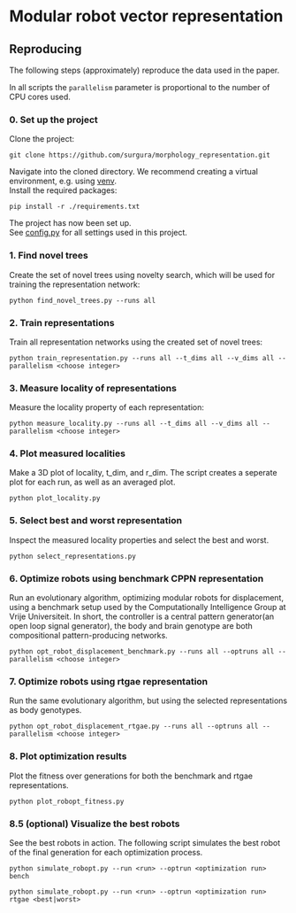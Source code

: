 # Modular robot vector representation

## Reproducing
The following steps (approximately) reproduce the data used in the paper.

In all scripts the `parallelism` parameter is proportional to the number of CPU cores used.

### 0. Set up the project
Clone the project:

```shell
git clone https://github.com/surgura/morphology_representation.git
```

Navigate into the cloned directory.
We recommend creating a virtual environment, e.g. using [venv](https://docs.python.org/3/library/venv.html).
\
Install the required packages:

```shell
pip install -r ./requirements.txt
```

The project has now been set up.
\
See [config.py](config.py) for all settings used in this project.

### 1. Find novel trees
Create the set of novel trees using novelty search, which will be used for training the representation network:

```shell
python find_novel_trees.py --runs all
```

### 2. Train representations
Train all representation networks using the created set of novel trees:

```shell
python train_representation.py --runs all --t_dims all --v_dims all --parallelism <choose integer>
```

### 3. Measure locality of representations
Measure the locality property of each representation:

```shell
python measure_locality.py --runs all --t_dims all --v_dims all --parallelism <choose integer>
```

### 4. Plot measured localities
Make a 3D plot of locality, t_dim, and r_dim. The script creates a seperate plot for each run, as well as an averaged plot.

```shell
python plot_locality.py
```

### 5. Select best and worst representation
Inspect the measured locality properties and select the best and worst.

```shell
python select_representations.py
```

### 6. Optimize robots using benchmark CPPN representation
Run an evolutionary algorithm, optimizing modular robots for displacement, using a benchmark setup used by the Computationally Intelligence Group at Vrije Universiteit. In short, the controller is a central pattern generator(an open loop signal generator), the body and brain genotype are both compositional pattern-producing networks.

```shell
python opt_robot_displacement_benchmark.py --runs all --optruns all --parallelism <choose integer>
```

### 7. Optimize robots using rtgae representation
Run the same evolutionary algorithm, but using the selected representations as body genotypes.

```shell
python opt_robot_displacement_rtgae.py --runs all --optruns all --parallelism <choose integer>
```

### 8. Plot optimization results
Plot the fitness over generations for both the benchmark and rtgae representations.

```shell
python plot_robopt_fitness.py
```

### 8.5 (optional) Visualize the best robots
See the best robots in action. The following script simulates the best robot of the final generation for each optimization process.

```shell
python simulate_robopt.py --run <run> --optrun <optimization run> bench
```

```shell
python simulate_robopt.py --run <run> --optrun <optimization run> rtgae <best|worst>
```
